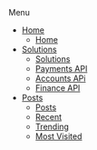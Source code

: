 <div class="sidebar close">
    <div class="logo-details">
      <i class='bx bxl-bitcoin'></i>
      <span class="logo_name">Menu</span>
    </div>
    <ul class="nav-links">
      <li>
        <a href="#">
          <i class='bx bx-home'></i>
          <span class="link_name">Home</span>
        </a>
        <ul class="sub-menu blank">
          <li><a class="link_name" href="#">Home</a></li>
        </ul>
      </li>
      <li>
        <div class="icon-link">
          <a href="#">
            <i class='bx bx-bulb'></i>
            <span class="link_name">Solutions</span>
          </a>
          <i class='bx bxs-chevron-down arrow'></i>
        </div>
        <ul class="sub-menu">
          <li><a class="link_name" href="#">Solutions</a></li>
          <li><a href="#">Payments API</a></li>
          <li><a href="#">Accounts APi</a></li>
          <li><a href="#">Finance API</a></li>
        </ul>
      </li>
      <li>
        <div class="icon-link">
          <a href="#">
            <i class='bx bx-news'></i>
            <span class="link_name">Posts</span>
          </a>
          <i class='bx bxs-chevron-down arrow'></i>
        </div>
        <ul class="sub-menu">
          <li><a class="link_name" href="#">Posts</a></li>
          <li><a href="#">Recent</a></li>
          <li><a href="#">Trending</a></li>
          <li><a href="#">Most Visited</a></li>
        </ul>
      </li>
        <!doctype html>
<html>
<head> <tiltle>
</tiltle>
</head>
<body>
    <style>
        table{ border-collapse : collapse; }
        th,td{
              width: 100px;
              height: 50px;
              text-align: center;
              border: 1px solid #000;
              
              vertical-align: top;
              vertical-align: bottom; 
              vertical-align: middle; 
        
        
        
            
        } 
        
        </style>
        
<table>
<tr>
    <td>1    </td>
    <td>2    </td>
    <td>3   </td>


</tr>





<tr>
    <td>1    </td>
    <td>2   </td>
    <td>3  </td>


</tr>

<tr>
    <td>1    </td>
    <td>2    </td>
    <td>3   </td>


</tr></table>
<br>
<table>
	<thead>
		<tr>
			<th>학교</th>
			<th>창립년도</th>
		</tr>
	</thead>
	<tbody>
		<tr>
			<td>서울대학교</td>
			<td>1946</td>
		</tr>
		<tr>
			<td>고려대학교</td>
			<td>1905</td>
		</tr>
		<tr>
			<td>연세대학교</td>
			<td>1885</td>
		</tr>
	</tbody>
</table>

</table>

<br>
<table>
	<tr>
		<td>섹션1</td>
		<td>섹션2</td>
	</tr>
	<tr>
		<td>섹션3</td>
		<td>섹션4</td>
	</tr>
	<tr>
		<td>섹션4</td>
		<td>섹션5</td>
	</tr>
</table>







</body>
</html>
